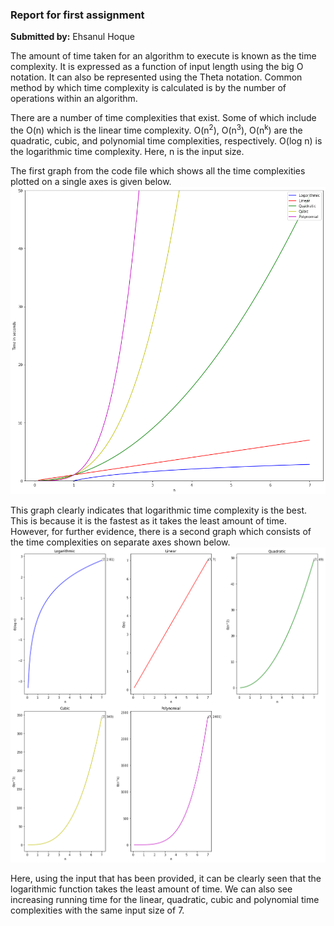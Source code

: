 ### Report for first assignment
**Submitted by:** Ehsanul Hoque

The amount of time taken for an algorithm to execute is known as the time complexity. It is expressed as a function of input length using the big O notation. It can also be represented using the Theta notation. Common method by which time complexity is calculated is by the number of operations within an algorithm. 

There are a number of time complexities that exist. Some of which include the O(n) which is the linear time complexity. O(n<sup>2</sup>), O(n<sup>3</sup>), O(n<sup>k</sup>) are the quadratic, cubic, and polynomial time complexities, respectively. O(log n) is the logarithmic time complexity. Here, n is the input size.

The first graph from the code file which shows all the time complexities plotted on a single axes is given below.
![first graph](https://github.com/ehsanul18/IM-assignments/blob/main/Assignment%201/Image%201.png)

This graph clearly indicates that logarithmic time complexity is the best. This is because it is the fastest as it takes the least amount of time. However, for further evidence, there is a second graph which consists of the time complexities on separate axes shown below.
![second graph](https://github.com/ehsanul18/IM-assignments/blob/main/Assignment%201/Image%202.png)

Here, using the input that has been provided, it can be clearly seen that the logarithmic function takes the least amount of time. We can also see increasing running time for the linear, quadratic, cubic and polynomial time complexities with the same input size of 7. 
